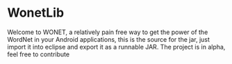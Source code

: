 WonetLib
========

Welcome to WONET, a relatively pain free way to get the power of the WordNet in your Android applications,
this is the source for the jar, just import it into eclipse and export it as a runnable JAR.
The project is in alpha, feel free to contribute

